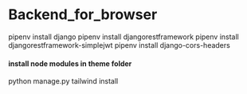 # Backend_for_browser


pipenv install django
pipenv install djangorestframework
pipenv install djangorestframework-simplejwt
pipenv install django-cors-headers



#### install node modules in theme folder
python manage.py tailwind install